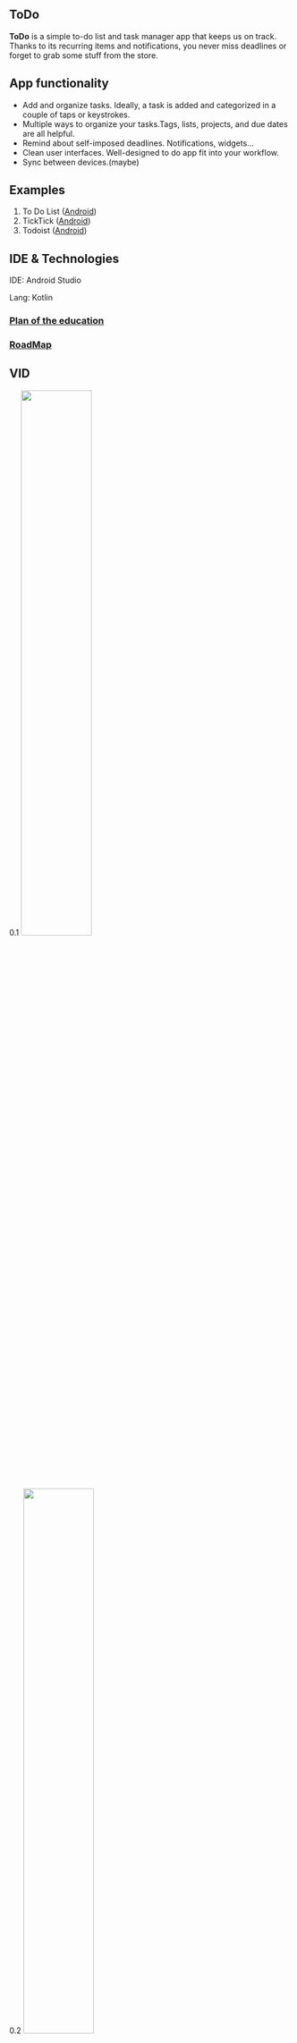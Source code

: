 ## ToDo

**ToDo** is a simple to-do list and task manager app that keeps us on track. Thanks to its recurring items and notifications, you never miss deadlines or forget to grab some stuff from the store.

## App functionality

- Add and organize tasks. Ideally, a task is added and categorized in a couple of taps or keystrokes.
- Multiple ways to organize your tasks.Tags, lists, projects, and due dates are all helpful.
- Remind about self-imposed deadlines. Notifications, widgets...
- Clean user interfaces. Well-designed to do app fit into your workflow. 
- Sync between devices.(maybe)
 
## Examples 

  1. To Do List ([Android](https://play.google.com/store/apps/details?id=com.splendapps.splendo&hl=en_US))
  2. TickTick ([Android](https://play.google.com/store/apps/details?id=com.ticktick.task&hl=en_US))
  3. Todoist ([Android](https://play.google.com/store/apps/details?id=com.todoist&hl=en_US))
  
## IDE & Technologies

IDE: Android Studio

Lang: Kotlin


### [Plan of the education](https://docs.google.com/document/d/1CulVVQRHtKnHN62s4-l-cedC1joOvlk2ErwiABccyCI/edit?usp=sharing)


### [RoadMap]()

## VID
0.1
[<img src="https://img.youtube.com/vi/qHKI1iZGjYc/maxresdefault.jpg" width="50%">](https://youtu.be/qHKI1iZGjYc)

0.2
[<img src="https://img.youtube.com/vi/_pFFNkvlxZc/maxresdefault.jpg" width="50%">](https://youtu.be/_pFFNkvlxZc)



